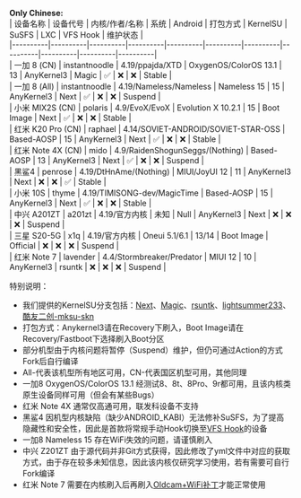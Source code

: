 **Only Chinese:**  
| 设备名称 | 设备代号 | 内核/作者/名称 | 系统 | Android | 打包方式 | KernelSU | SuSFS | LXC | VFS Hook | 维护状态 |  
|----------|----------|----------|----------|----------|----------|----------|----------|----------|----------|----------|  
| 一加 8 (CN) | instantnoodle | 4.19/ppajda/XTD | OxygenOS/ColorOS 13.1 | 13 | AnyKernel3 | Magic | ✅ | ❌ | ❌ | Stable |  
| 一加 8 (All) | instantnoodle | 4.19/Nameless/Nameless | Nameless 15 | 15 | AnyKernel3 | Next | ✅ | ❌ | ❌ | Suspend |  
| 小米 MIX2S (CN) | polaris | 4.9/EvoX/EvoX | Evolution X 10.2.1 | 15 | Boot Image | Next | ✅ | ❌ | ❌ | Stable |  
| 红米 K20 Pro (CN) | raphael | 4.14/SOVIET-ANDROID/SOVIET-STAR-OSS | Based-AOSP | 15 | AnyKernel3 | Next | ✅ | ❌ | ❌ | Stable |  
| 红米 Note 4X (CN) | mido | 4.9/RaidenShogunSeggs/(Nothing) | Based-AOSP | 13 | AnyKernel3 | Next | ✅ | ❌ | ❌ | Suspend |  
| 黑鲨4 | penrose | 4.19/DtHnAme/(Nothing) | MIUI/JoyUI 12 | 11 | AnyKernel3 | Next | ❌ | ❌ | ✅ | Stable |  
| 小米 10S | thyme | 4.19/TIMISONG-dev/MagicTime | Based-AOSP | 15 | AnyKernel3 | Next | ✅ | ❌ | ❌ | Stable |  
| 中兴 A201ZT | a201zt | 4.19/官方内核 | 未知 | Null | AnyKernel3 | Next | ❌ | ❌ | ❌ | Suspend |  
| 三星 S20-5G | x1q | 4.19/官方内核 | Oneui 5.1/6.1 | 13/14 | Boot Image | Official | ❌ | ❌ | ❌ | Suspend |  
| 红米 Note 7 | lavender | 4.4/Stormbreaker/Predator | MIUI 12 | 10 | AnyKernel3 | rsuntk | ❌ | ❌ | ❌ | Suspend |  

特别说明：
  - 我们提供的KernelSU分支包括：[Next](https://github.com/KernelSU-Next/KernelSU-Next)、[Magic](https://github.com/backslashxx/KernelSU)、[rsuntk](https://github.com/rsuntk/KernelSU)、[lightsummer233](https://github.com/lightsummer233/KernelSU)、[酷友二创-mksu-skn](https://github.com/ShirkNeko/KernelSU)
  - 打包方式：Anykernel3请在Recovery下刷入，Boot Image请在Recovery/Fastboot下选择刷入Boot分区
  - 部分机型由于内核问题将暂停（Suspend）维护，但仍可通过Action的方式Fork后自行编译
  - All-代表该机型所有地区可用，CN-代表国区机型可用，其他同理
  - 一加8 OxygenOS/ColorOS 13.1 经测试8、8t、8Pro、9r都可用，且该内核类原生设备同样可用（但会有某些Bugs）
  - 红米 Note 4X 通常仅高通可用，联发科设备不支持
  - 黑鲨4 因机型内核缺陷（缺少ANDROID_KABI）无法修补SuSFS，为了提高隐藏性和安全性，因此是首款将常规手动Hook切换至[VFS Hook](https://github.com/backslashxx/KernelSU/issues/5)的设备
  - 一加8 Nameless 15 存在WiFi失效的问题，请谨慎刷入
  - 中兴 Z201ZT 由于源代码并非Git方式获得，因此修改了yml文件中对应的获取方式，由于存在较多未知信息，因此该内核仅研究学习使用，若有需要可自行Fork编译
  - 红米 Note 7 需要在内核刷入后再刷入[Oldcam+WiFi补丁](https://sourceforge.net/projects/syylg/files/MengT/MIUI_Q_PATCH/OldCam%2BWiFi-Patch-v2.zip/download)才能正常使用
